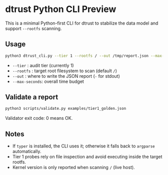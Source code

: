 
# dtrust Python CLI Preview

This is a minimal Python-first CLI for dtrust to stabilize the data model and support `--rootfs` scanning.

## Usage

```bash
python3 dtrust_cli.py --tier 1 --rootfs / --out /tmp/report.json --max-seconds 15
```

- `--tier`       : audit tier (currently 1)
- `--rootfs`     : target root filesystem to scan (default `/`)
- `--out`        : where to write the JSON report (`-` for stdout)
- `--max-seconds`: overall time budget

## Validate a report

```bash
python3 scripts/validate.py examples/tier1_golden.json
```

Validator exit code: 0 means OK.

## Notes
- If `typer` is installed, the CLI uses it; otherwise it falls back to `argparse` automatically.
- Tier 1 probes rely on file inspection and avoid executing inside the target rootfs.
- Kernel version is only reported when scanning `/` (live host).
